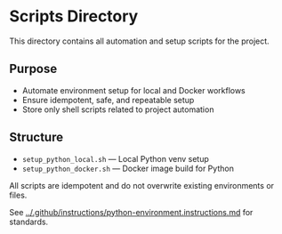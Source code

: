 # Scripts Directory

This directory contains all automation and setup scripts for the project.

## Purpose
- Automate environment setup for local and Docker workflows
- Ensure idempotent, safe, and repeatable setup
- Store only shell scripts related to project automation

## Structure
- `setup_python_local.sh` — Local Python venv setup
- `setup_python_docker.sh` — Docker image build for Python

All scripts are idempotent and do not overwrite existing environments or files.

See [../.github/instructions/python-environment.instructions.md](../.github/instructions/python-environment.instructions.md) for standards.
